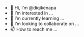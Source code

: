 - 👋 Hi, I’m @diqikenapa
- 👀 I’m interested in ...
- 🌱 I’m currently learning ...
- 💞️ I’m looking to collaborate on ...
- 📫 How to reach me ...

<!---
diqikenapa/diqikenapa is a ✨ special ✨ repository because its `README.md` (this file) appears on your GitHub profile.
You can click the Preview link to take a look at your changes.
--->
